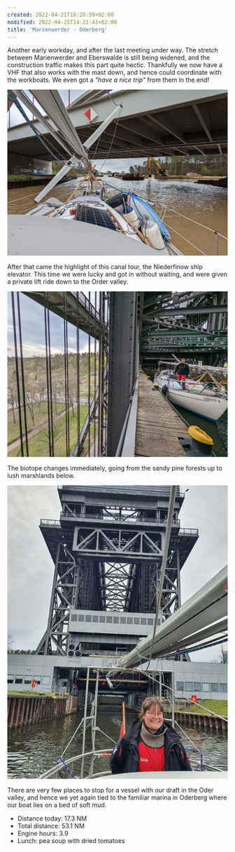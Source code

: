 ```yaml
---
created: 2022-04-21T18:28:59+02:00
modified: 2022-04-25T14:21:43+02:00
title: 'Marienwerder - Oderberg'
---
```


Another early workday, and after the last meeting under way. The stretch between Marienwerder and Eberswalde is still being widened, and the construction traffic makes this part quite hectic. Thankfully we now have a VHF that also works with the mast down, and hence could coordinate with the workboats. We even got a _"have a nice trip"_ from them in the end!

![Following the given instructions to pass](../2022/893682bdd85e13091197ec67930f9bde.jpg)

After that came the highlight of this canal tour, the Niederfinow ship elevator. This time we were lucky and got in without waiting, and were given a private lift ride down to the Order valley.

![Elevator ride](../2022/04efbb006e7af38f477087082f04f4ad.jpg)

The biotope changes immediately, going from the sandy pine forests up to lush marshlands below.

![Out of the elevator](../2022/c2c05a3544d614e358818a9618cdc206.jpg)

There are very few places to stop for a vessel with our draft in the Oder valley, and hence we yet again tied to the familiar marina in Oderberg where our boat lies on a bed of soft mud.

* Distance today: 17.3 NM
* Total distance: 53.1 NM
* Engine hours: 3.9
* Lunch: pea soup  with dried tomatoes
